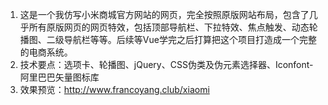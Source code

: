 1. 这是一个我仿写小米商城官方网站的网页，完全按照原版网站布局，包含了几乎所有原版网页的网页特效，包括顶部导航栏、下拉特效、焦点触发、动态轮播图、二级导航栏等等。后续等Vue学完之后打算把这个项目打造成一个完整的电商系统。  
2. 技术要点：选项卡、轮播图、jQuery、CSS伪类及伪元素选择器、Iconfont-阿里巴巴矢量图标库  
3. 效果预览：http://www.francoyang.club/xiaomi
